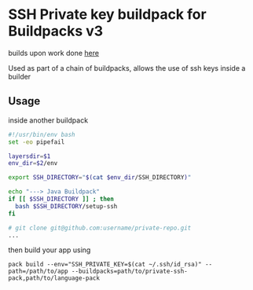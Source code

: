 # SSH Private key buildpack for Buildpacks v3

builds upon work done [here](https://github.com/debitoor/ssh-private-key-buildpack)

Used as part of a chain of buildpacks, allows the use of ssh keys inside a builder

## Usage

inside another buildpack
```bash
#!/usr/bin/env bash
set -eo pipefail

layersdir=$1
env_dir=$2/env

export SSH_DIRECTORY="$(cat $env_dir/SSH_DIRECTORY)"

echo "---> Java Buildpack" 
if [[ $SSH_DIRECTORY ]] ; then
  bash $SSH_DIRECTORY/setup-ssh
fi

# git clone git@github.com:username/private-repo.git
...
```

then build your app using

`pack build --env="SSH_PRIVATE_KEY=$(cat ~/.ssh/id_rsa)" --path=/path/to/app --buildpacks=path/to/private-ssh-pack,path/to/language-pack`
